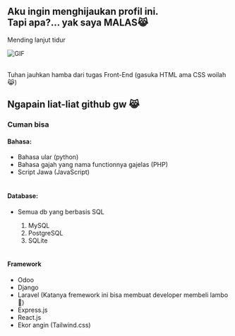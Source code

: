 <h2>Aku ingin menghijaukan profil ini.<br>
Tapi apa?... yak saya MALAS😹</h2>

<p>Mending lanjut tidur</p>

<div align="left">
  <div style="display: flex; flex-direction: row; align-items: center; gap: 10px;" width="100%">
    <img src="https://media.giphy.com/media/v1.Y2lkPTc5MGI3NjExMjU4NXo2Y3ZxMWt4eXR2ZjdpOXZsdDZseTdxZzM1cjRsbjdnN2FvcCZlcD12MV9naWZzX3NlYXJjaCZjdD1n/mguPrVJAnEHIY/giphy.gif" style="max-width: 100px; height: auto;" alt="GIF">
  </div>
</div>
<br/>

<p>Tuhan jauhkan hamba dari tugas Front-End (gasuka HTML ama CSS woilah 😹)</p>

<h2>Ngapain liat-liat github gw 😹</h2>

### Cuman bisa

#### Bahasa:
<ul>
  <li>Bahasa ular (python)</li>
  <li>Bahasa gajah yang nama functionnya gajelas (PHP)</li>
  <li>Script Jawa (JavaScript)</li>
<br />

</ul>

#### Database:
<ul>
  <li>Semua db yang berbasis SQL</li>
  <ol type="1">
    <li>MySQL</li>
    <li>PostgreSQL</li>
    <li>SQLite</li>
  </ol>
<br/>
</ul>

#### Framework
<ul>
  <li>Odoo</li>
  <li>Django</li>
  <li>Laravel (Katanya fremework ini bisa membuat developer membeli lambo 🤑)</li>
  <li>Express.js</li>
  <li>React.js</li>
  <li>Ekor angin (Tailwind.css)</li>
</ul>
